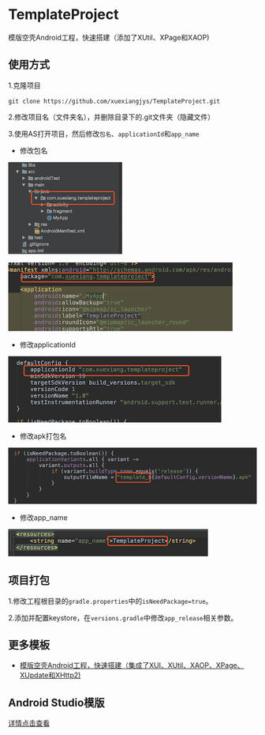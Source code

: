 # TemplateProject
模版空壳Android工程，快速搭建（添加了XUtil、XPage和XAOP)

## 使用方式

1.克隆项目

```
git clone https://github.com/xuexiangjys/TemplateProject.git
```

2.修改项目名（文件夹名），并删除目录下的.git文件夹（隐藏文件）

3.使用AS打开项目，然后修改`包名`、`applicationId`和`app_name`

* 修改包名

![](https://github.com/xuexiangjys/Resource/blob/master/img/templateproject/1.png)

![](https://github.com/xuexiangjys/Resource/blob/master/img/templateproject/2.png)

* 修改applicationId

![](https://github.com/xuexiangjys/Resource/blob/master/img/templateproject/3.png)

* 修改apk打包名

![](https://github.com/xuexiangjys/Resource/blob/master/img/templateproject/4.png)

* 修改app_name

![](https://github.com/xuexiangjys/Resource/blob/master/img/templateproject/5.png)

## 项目打包

1.修改工程根目录的`gradle.properties`中的`isNeedPackage=true`。

2.添加并配置keystore，在`versions.gradle`中修改`app_release`相关参数。

## 更多模板

* [模版空壳Android工程，快速搭建（集成了XUI、XUtil、XAOP、XPage、XUpdate和XHttp2)](https://github.com/xuexiangjys/TemplateAppProject)

## Android Studio模版

[详情点击查看](https://github.com/xuexiangjys/AndroidStudioTemplates)